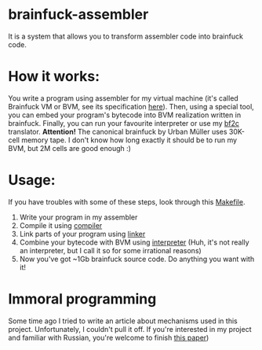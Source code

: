 # brainfuck-assembler
It is a system that allows you to transform assembler code into brainfuck code.

How it works:
===
You write a program using assembler for my virtual machine (it's called Brainfuck VM or BVM,
see its specification [here](assembler/brainfuck_assembler_specification_4.txt)). Then,
using a special tool, you can embed your program's bytecode into BVM realization written in brainfuck.
Finally, you can run your favourite interpreter or use my [bf2c](codegen/bf_to_c.cpp) translator.
**Attention!** The canonical brainfuck by Urban Müller uses 30K-cell memory tape. I don't know how long 
exactly it should be to run my BVM, but 2M cells are good enough :)


Usage:
===
If you have troubles with some of these steps, look through this [Makefile](basm/Makefile).

1. Write your program in my assembler
2. Compile it using [compiler](assembler/compiler.py)
3. Link parts of your program using [linker](assembler/linker.py)
4. Combine your bytecode with BVM using [interpreter](codegen/interpreter.cpp) (Huh, it's not really an interpreter, but I call it so for some irrational reasons)
5. Now you've got ~1Gb brainfuck source code. Do anything you want with it!

Immoral programming
===
Some time ago I tried to write an article about mechanisms used in this project. Unfortunately, I couldn't pull it off. If you're interested in my project and familiar with Russian, you're welcome to finish [this paper](immoral_programming/immoral_programming.pdf))
